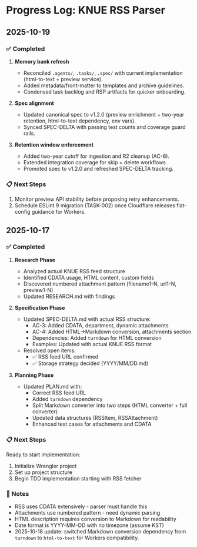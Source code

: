 # Progress Log: KNUE RSS Parser

## 2025-10-19

### ✅ Completed
1. **Memory bank refresh**
   - Reconciled `.agents/`, `.tasks/`, `.spec/` with current implementation (html-to-text + preview service).
   - Added metadata/front-matter to templates and archive guidelines.
   - Condensed task backlog and RSP artifacts for quicker onboarding.

2. **Spec alignment**
   - Updated canonical spec to v1.2.0 (preview enrichment + two-year retention, html-to-text dependency, env vars).
   - Synced SPEC-DELTA with passing test counts and coverage guard rails.

3. **Retention window enforcement**
   - Added two-year cutoff for ingestion and R2 cleanup (AC-8).
   - Extended integration coverage for skip + delete workflows.
   - Promoted spec to v1.2.0 and refreshed SPEC-DELTA tracking.

### 📋 Next Steps
1. Monitor preview API stability before proposing retry enhancements.
2. Schedule ESLint 9 migration (TASK-002) once Cloudflare releases flat-config guidance for Workers.

## 2025-10-17

### ✅ Completed
1. **Research Phase**
   - Analyzed actual KNUE RSS feed structure
   - Identified CDATA usage, HTML content, custom fields
   - Discovered numbered attachment pattern (filename1-N, url1-N, preview1-N)
   - Updated RESEARCH.md with findings

2. **Specification Phase**
   - Updated SPEC-DELTA.md with actual RSS structure:
     - AC-3: Added CDATA, department, dynamic attachments
     - AC-4: Added HTML→Markdown conversion, attachments section
     - Dependencies: Added `turndown` for HTML conversion
     - Examples: Updated with actual KNUE RSS format
   - Resolved open items:
     - ✅ RSS feed URL confirmed
     - ✅ Storage strategy decided (YYYY/MM/DD.md)

3. **Planning Phase**
   - Updated PLAN.md with:
     - Correct RSS feed URL
     - Added `turndown` dependency
     - Split Markdown converter into two steps (HTML converter + full converter)
     - Updated data structures (RSSItem, RSSAttachment)
     - Enhanced test cases for attachments and CDATA

### 📋 Next Steps
Ready to start implementation:
1. Initialize Wrangler project
2. Set up project structure
3. Begin TDD implementation starting with RSS fetcher

### 📝 Notes
- RSS uses CDATA extensively - parser must handle this
- Attachments use numbered pattern - need dynamic parsing
- HTML description requires conversion to Markdown for readability
- Date format is YYYY-MM-DD with no timezone (assume KST)
- 2025-10-18 update: switched Markdown conversion dependency from `turndown` to `html-to-text` for Workers compatibility.
